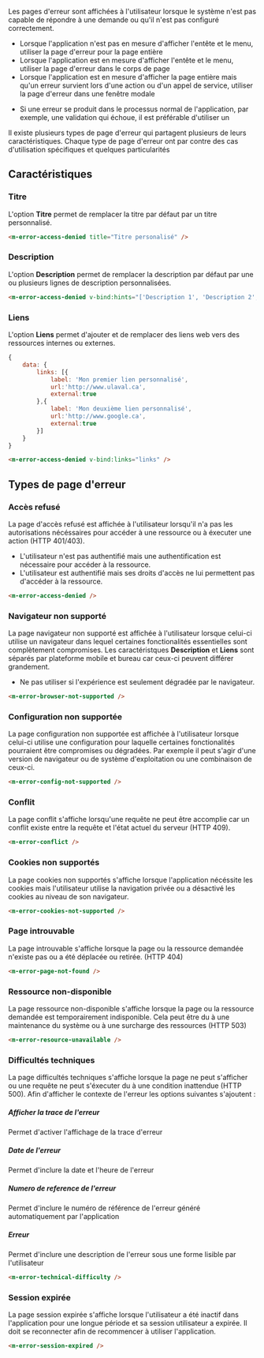Les pages d'erreur sont affichées à l'utilisateur lorsque le système n'est pas capable de répondre à une demande ou qu'il n'est pas configuré correctement.

<modul-do>
    <ul>
        <li>Lorsque l'application n'est pas en mesure d'afficher l'entête et le menu, utiliser la page d'erreur pour la page entière</li>
        <li>Lorsque l'application est en mesure d'afficher l'entête et le menu, utiliser la page d'erreur dans le corps de page</li>
        <li>Lorsque l'application est en mesure d'afficher la page entière mais qu'un erreur survient lors d'une action ou d'un appel de service, utiliser la page d'erreur dans une fenêtre modale</li>
    </ul>
</modul-do>

<modul-dont>
    <ul>
        <li>Si une erreur se produit dans le processus normal de l'application, par exemple, une validation qui échoue, il est préférable d'utiliser un <modul-go url="message" /></li>
    </ul>
</modul-dont>

Il existe plusieurs types de page d'erreur qui partagent plusieurs de leurs caractéristiques. Chaque type de page d'erreur ont par contre des cas d'utilisation spécifiques et quelques particularités

## Caractéristiques
### Titre
L'option **Titre** permet de remplacer la titre par défaut par un titre personnalisé.

<modul-demo>

```html
<m-error-access-denied title="Titre personalisé" />

```

</modul-demo>

### Description
L'option **Description** permet de remplacer la description par défaut par une ou plusieurs lignes de description personnalisées.

<modul-demo>

```html
<m-error-access-denied v-bind:hints="['Description 1', 'Description 2', 'Description 3']" />

```

</modul-demo>


### Liens
L'option **Liens** permet d'ajouter et de remplacer des liens web vers des ressources internes ou externes.

<modul-demo>

```javascript
{
    data: {
        links: [{
            label: 'Mon premier lien personnalisé',
            url:'http://www.ulaval.ca',
            external:true
        },{
            label: 'Mon deuxième lien personnalisé',
            url:'http://www.google.ca',
            external:true
        }]
    }
}
```

```html
<m-error-access-denied v-bind:links="links" />

```

</modul-demo>

## Types de page d'erreur
### Accès refusé

La page d'accès refusé est affichée à l'utilisateur lorsqu'il n'a pas les autorisations nécéssaires pour accéder à une ressource ou à éxecuter une action (HTTP 401/403).

<modul-do>
    <ul>
        <li>L'utilisateur n'est pas authentifié mais une authentification est nécessaire pour accéder à la ressource.</li>
        <li>L'utilisateur est authentifié mais ses droits d'accès ne lui permettent pas d'accéder à la ressource.</li>
    </ul>
</modul-do>

<modul-demo>

```html
<m-error-access-denied />

```

</modul-demo>

### Navigateur non supporté

La page navigateur non supporté est affichée à l'utilisateur lorsque celui-ci utilise un navigateur dans lequel certaines fonctionalités essentielles sont complètement compromises.
Les caractéristques **Description** et **Liens** sont séparés par plateforme mobile et bureau car ceux-ci peuvent différer grandement.

<modul-dont>
    <ul>
        <li>Ne pas utiliser si l'expérience est seulement dégradée par le navigateur.</li>
    </ul>
</modul-dont>


<modul-demo>

```html
<m-error-browser-not-supported />

```

</modul-demo>

### Configuration non supportée

La page configuration non supportée est affichée à l'utilisateur lorsque celui-ci utilise une configuration pour laquelle certaines fonctionalités pourraient être compromises ou dégradées. Par exemple il peut s'agir d'une version de navigateur ou de système d'exploitation ou une combinaison de ceux-ci.



<modul-demo>

```html
<m-error-config-not-supported />

```

</modul-demo>

### Conflit

La page conflit s'affiche lorsqu'une requête ne peut être accomplie car un conflit existe entre la requête et l'état actuel du serveur (HTTP 409).

<modul-demo>

```html
<m-error-conflict />

```

</modul-demo>

### Cookies non supportés

La page cookies non supportés s'affiche lorsque l'application nécéssite les cookies mais l'utilisateur utilise la navigation privée ou a désactivé les cookies au niveau de son navigateur.

<modul-demo>

```html
<m-error-cookies-not-supported />

```

</modul-demo>

### Page introuvable

La page introuvable s'affiche lorsque la page ou la ressource demandée n'existe pas ou a été déplacée ou retirée. (HTTP 404)

<modul-demo>

```html
<m-error-page-not-found />

```

</modul-demo>

### Ressource non-disponible

La page ressource non-disponible s'affiche lorsque la page ou la ressource demandée est temporairement indisponible. Cela peut être du à une maintenance du système ou à une surcharge des ressources (HTTP 503)


<modul-demo>

```html
<m-error-resource-unavailable />

```

</modul-demo>

### Difficultés techniques

La page difficultés techniques s'affiche lorsque la page ne peut s'afficher ou une requête ne peut s'éxecuter du à une condition inattendue (HTTP 500). Afin d'afficher le contexte de l'erreur les options suivantes s'ajoutent :

##### Afficher la trace de l'erreur
Permet d'activer l'affichage de la trace d'erreur

##### Date de l'erreur
Permet d'inclure la date et l'heure de l'erreur

##### Numero de reference de l'erreur
Permet d'inclure le numéro de référence de l'erreur généré automatiquement par l'application

##### Erreur
Permet d'inclure une description de l'erreur sous une forme lisible par l'utilisateur

<modul-demo>

```html
<m-error-technical-difficulty />

```

</modul-demo>

### Session expirée

La page session expirée s'affiche lorsque l'utilisateur a été inactif dans l'application pour une longue période et sa session utilisateur a expirée. Il doit se reconnecter afin de recommencer à utiliser l'application.

<modul-demo>

```html
<m-error-session-expired />

```

</modul-demo>
